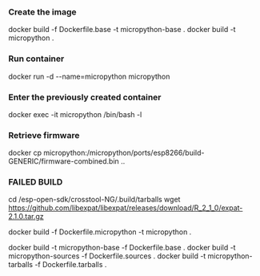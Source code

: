 ### Create the image

docker build -f Dockerfile.base -t micropython-base .
docker build -t micropython .

### Run container

docker run -d --name=micropython micropython

### Enter the previously created container

docker exec -it micropython /bin/bash -l

### Retrieve firmware

docker cp micropython:/micropython/ports/esp8266/build-GENERIC/firmware-combined.bin ..


### FAILED BUILD

cd /esp-open-sdk/crosstool-NG/.build/tarballs
wget https://github.com/libexpat/libexpat/releases/download/R_2_1_0/expat-2.1.0.tar.gz

docker build -f Dockerfile.micropython -t micropython .

docker build -t micropython-base -f Dockerfile.base .
docker build -t micropython-sources -f Dockerfile.sources .
docker build -t micropython-tarballs -f Dockerfile.tarballs .
